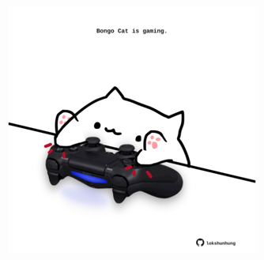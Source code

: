 <!-- built at 19/06/2022, 17:01:45 UTC -->
<p align="center">
  <img width="500" height="500" src="./ReadmeImage.svg">
</p>
